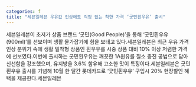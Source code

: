 ```yaml
---
categories: f
title: "세븐일레븐 우유값 인상에도 걱정 없는 착한 가격 ‘굿민흰우유’ 출시"
---
```

세븐일레븐이 초저가 상품 브랜드 ‘굿민(Good People)’을 통해 ‘굿민흰우유(900ml)’를 선보이며 생활 물가잡기에 힘을 보태고 있다.세븐일레븐은 최근 우유 가격 인상 분위기 속에 생활 밀착형 상품인 흰우유를 시중 상품 대비 10% 이상 저렴한 가격에 선보였다.이번에 출시하는 굿민흰우유는 깨끗한 1A원유를 질소 충진 공법으로 담아 신선함을 강조했으며, 유지방을 3.6% 함유해 고소한 맛이 특징이다.세븐일레븐은 굿민흰우유 출시를 기념해 10월 한 달간 롯데카드로 ‘굿민흰우유’ 구입시 20% 현장할인 혜택을 제공한다.세븐일레븐
